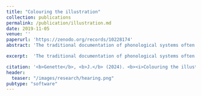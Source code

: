 ```yaml
---
title: "Colouring the illustration"
collection: publications
permalink: /publication/illustration.md
date: 2019-11-05
venue: ''
paperurl: 'https://zenodo.org/records/10228174'
abstract: 'The traditional documentation of phonological systems often relies on (adapted versions of) the IPA. However, such representation does not present information as to whether one speech sound is much more frequent than another one. This type of information might be signalled by brackets, but this gives very little information as to the relative frequency of the different speech sounds. At the same time, the growing availability of phonetically transcribed spoken corpora provides valuable data on these frequencies. Yet, there is currently no easy way to visualize frequency information on the IPA chart. ColouringTheIllustration bridges this gap by allowing users to enhance phonological system documentation through interactive data visualizations. Simply insert the counts of each observed phoneme in your data, and watch as the app transforms your data into insightful visual representations.'

excerpt:  'The traditional documentation of phonological systems often relies on (adapted versions of) the IPA. However, such representation does not present information as to whether one speech sound is much more frequent than another one. This type of information might be signalled by brackets, but this gives very little information as to the relative frequency of the different speech sounds. At the same time, the growing availability of phonetically transcribed spoken corpora provides valuable data on these frequencies. Yet, there is currently no easy way to visualize frequency information on the IPA chart. ColouringTheIllustration bridges this gap by allowing users to enhance phonological system documentation through interactive data visualizations. Simply insert the counts of each observed phoneme in your data, and watch as the app transforms your data into insightful visual representations.'

citation: '<b>Genette</b>, <b>J.</b> (2024). <b><i>Colouring the illustration v.1.0</i></b>. [Software]. https://jgenette.shinyapps.io/colouringtheillustrationapp/'
header:
  teaser: "/images/research/hearing.png"
pubtype: "software"
---
```

